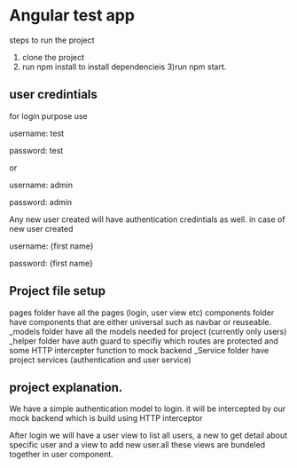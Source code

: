 # Angular test app

steps to run the project
1) clone the project
2) run npm install to install dependencieis
3)run npm start.

## user credintials
for login purpose use 

username: test

password: test

or

username: admin

password: admin

Any new user created will have authentication credintials as well. in case of new user created 

username: {first name}

password: {first name}


## Project file setup

pages folder have all the pages (login, user view etc)
components folder have components that are either universal such as navbar or reuseable.
_models folder have all the models needed for project (currently only users)
_helper folder have auth guard to specifiy which routes are protected and some HTTP intercepter function to mock backend
_Service folder have project services (authentication and user service) 


## project explanation.

We have a simple authentication model to login. it will be intercepted by our mock backend which is build using HTTP interceptor

After login we will have a user view to list all users, a new to get detail about specific user and a view to add new user.all these views are
bundeled together in user component.

